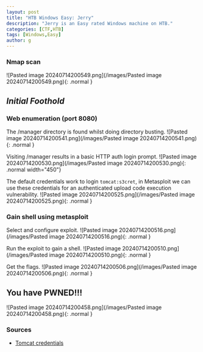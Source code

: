 ```yaml
---
layout: post
title: "HTB Windows Easy: Jerry"
description: "Jerry is an Easy rated Windows machine on HTB."
categories: [CTF,HTB]
tags: [Windows,Easy]
author: g
---
```


### Nmap scan
![Pasted image 20240714200549.png](/images/Pasted image 20240714200549.png){: .normal }

## _**Initial Foothold**_
### Web enumeration (port 8080)
The /manager directory is found whilst doing directory busting.
![Pasted image 20240714200541.png](/images/Pasted image 20240714200541.png){: .normal }


Visiting /manager results in a basic HTTP auth login prompt.
![Pasted image 20240714200530.png](/images/Pasted image 20240714200530.png){: .normal width="450"}


The default credentials work to login `tomcat:s3cret`, in Metasploit we can use these credentials for an authenticated upload code execution vulnerability.
![Pasted image 20240714200525.png](/images/Pasted image 20240714200525.png){: .normal }



### Gain shell using metasploit
Select and configure exploit.
![Pasted image 20240714200516.png](/images/Pasted image 20240714200516.png){: .normal }


Run the exploit to gain a shell.
![Pasted image 20240714200510.png](/images/Pasted image 20240714200510.png){: .normal }


Get the flags.
![Pasted image 20240714200506.png](/images/Pasted image 20240714200506.png){: .normal }


## You have PWNED!!!
![Pasted image 20240714200458.png](/images/Pasted image 20240714200458.png){: .normal }


### Sources
- [Tomcat credentials](https://github.com/netbiosX/Default-Credentials/blob/master/Apache-Tomcat-Default-Passwords.mdown)
